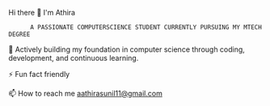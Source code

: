  Hi there 👋 I'm Athira
 
 
 
          A PASSIONATE COMPUTERSCIENCE STUDENT CURRENTLY PURSUING MY MTECH DEGREE

  
  
  🌱 Actively building my foundation in computer science through coding, development, and continuous learning.
  
  
  ⚡ Fun fact friendly
  

  📫 How to reach me aathirasunil11@gmail.com
  
